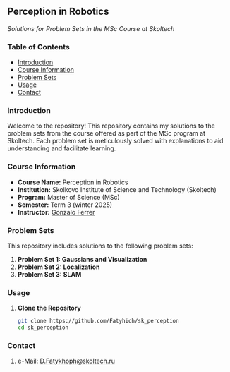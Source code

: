 ## Perception in Robotics
*Solutions for Problem Sets in the MSc Course at Skoltech*

### Table of Contents
- [Introduction](#introduction)
- [Course Information](#course-information)
- [Problem Sets](#problem-sets)
- [Usage](#usage)
- [Contact](#contact)

### Introduction
Welcome to the repository! This repository contains my solutions to the problem sets from the course offered as part of the MSc program at Skoltech. Each problem set is meticulously solved with explanations to aid understanding and facilitate learning.

### Course Information
- **Course Name:** Perception in Robotics
- **Institution:** Skolkovo Institute of Science and Technology (Skoltech)
- **Program:** Master of Science (MSc)
- **Semester:** Term 3 (winter 2025)
- **Instructor:** [Gonzalo Ferrer](https://faculty.skoltech.ru/people/gonzaloferrer)

### Problem Sets
This repository includes solutions to the following problem sets:

1. **Problem Set 1: Gaussians and Visualization**
2. **Problem Set 2: Localization**
3. **Problem Set 3: SLAM**


### Usage
1. **Clone the Repository**
   ```bash
   git clone https://github.com/Fatyhich/sk_perception
   cd sk_perception

### Contact
1. e-Mail: [D.Fatykhoph@skoltech.ru](mailto:D.Fatykhoph@skoltech.ru)